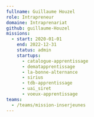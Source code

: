 ```yaml
---
fullname: Guillaume Houzel
role: Intrapreneur
domaine: Intraprenariat
github: guillaume-Houzel
missions:
  - start: 2020-01-01
    end: 2022-12-31
    status: admin
    startups:
      - catalogue-apprentissage
      - dematapprentissage
      - la-bonne-alternance
      - sirius
      - tdb-apprentissage
      - uai_siret
      - voeux-apprentissage
teams:
  - /teams/mission-inserjeunes
---
```

